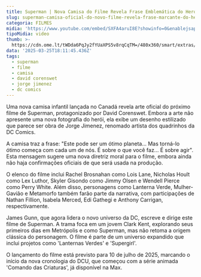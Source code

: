 ```yaml
---
title: Superman | Nova Camisa do Filme Revela Frase Emblemática do Herói
slug: superman-camisa-oficial-do-novo-filme-revela-frase-marcante-do-heri
categoria: FILMES
midia: 'https://www.youtube.com/embed/SXFA4aruI8E?showinfo=0&enablejsapi=1'
tipoMidia: video
thumb: >-
  https://cdn.ome.lt/tWDda6PqJy2fYUaXPS5v8rqCqTM=/480x360/smart/extras/conteudos/01_2RdF2Vr.jpg
data: '2025-03-25T18:11:45.436Z'
tags:
  - superman
  - filme
  - camisa
  - david corenswet
  - jorge jimenez
  - dc comics
---
```


Uma nova camisa infantil lançada no Canadá revela arte oficial do próximo filme de Superman, protagonizado por David Corenswet. Embora a arte não apresente uma nova fotografia do herói, ela exibe um desenho estilizado que parece ser obra de Jorge Jimenez, renomado artista dos quadrinhos da DC Comics.

A camisa traz a frase: "Este pode ser um ótimo planeta... Mas torná-lo ótimo começa com cada um de nós. É sobre o que você faz... É sobre agir". Esta mensagem sugere uma nova diretriz moral para o filme, embora ainda não haja confirmações oficiais de que será usada na produção.

O elenco do filme inclui Rachel Brosnahan como Lois Lane, Nicholas Hoult como Lex Luthor, Skyler Gisondo como Jimmy Olsen e Wendell Pierce como Perry White. Além disso, personagens como Lanterna Verde, Mulher-Gavião e Metamorfo também farão parte da narrativa, com participações de Nathan Fillion, Isabela Merced, Edi Gathegi e Anthony Carrigan, respectivamente.

James Gunn, que agora lidera o novo universo da DC, escreve e dirige este filme de Superman. A trama foca em um jovem Clark Kent, explorando seus primeiros dias em Metrópolis e como Superman, mas não retoma a origem clássica do personagem. O filme é parte de um universo expandido que inclui projetos como 'Lanternas Verdes' e 'Supergirl'.

O lançamento do filme está previsto para 10 de julho de 2025, marcando o início da nova cronologia do DCU, que começou com a série animada 'Comando das Criaturas', já disponível na Max.
